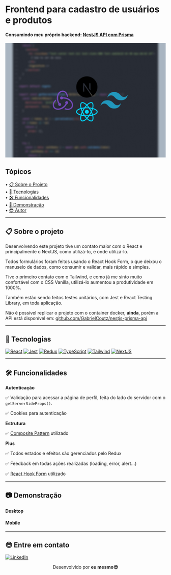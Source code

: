 # Frontend para cadastro de usuários e produtos
<h4>Consumindo meu próprio backend: <a href="https://github.com/GabrielCoutz/nestjs-prisma-api">NestJS API com Prisma</a> </h4>

<div align="center">
  <img src="./github-assets/banner.jpg" alt="Banner do projeto" />
</div>

## Tópicos

<div>
 • <a href="#sobre">📋 Sobre o Projeto</a> </br>
 • <a href="#tecnologias">🔮 Tecnologias</a> </br>
 • <a href="#funcionalidades">🛠 Funcionalidades</a> </br>
 • <a href="#demonstração">🎥 Demonstração</a> </br>
 • <a href="#author">😎 Autor</a> </br>
</div>

---

<h2 id="sobre">📋 Sobre o projeto</h2>

Desenvolvendo este projeto tive um contato maior com o React e principalmente o NextJS, como utilizá-lo, e onde utilizá-lo.

Todos formulários foram feitos usando o React Hook Form, o que deixou o manuseio de dados, como consumir e validar, mais rápido e simples.

Tive o primeiro contato com o Tailwind, e como já me sinto muito confortável com o CSS Vanilla, utilizá-lo aumentou a produtividade em 1000%.

Também estão sendo feitos testes unitários, com Jest e React Testing Library, em toda aplicação.

Não é possível replicar o projeto com o container docker, **ainda**, porém a API está disponível em: <a href="https://github.com/GabrielCoutz/nestjs-prisma-api">github.com/GabrielCoutz/nestjs-prisma-api</a>

---


<h2 id="tecnologias">🔮 Tecnologias</h2>

[![React](https://img.shields.io/badge/React-20232A?style=for-the-badge&logo=react&logoColor=61DAFB)](https://react.dev/) [![Jest](https://img.shields.io/badge/Jest-C21325?style=for-the-badge&logo=jest&logoColor=white)](https://jestjs.io/pt-BR/) [![Redux](https://img.shields.io/badge/Redux-593D88?style=for-the-badge&logo=redux&logoColor=white)](https://redux.js.org/) [![TypeScript](https://img.shields.io/badge/typescript-%23007ACC.svg?style=for-the-badge&logo=typescript&logoColor=white)](https://www.typescriptlang.org/pt/) [![Tailwind](https://img.shields.io/badge/Tailwind_CSS-38B2AC?style=for-the-badge&logo=tailwind-css&logoColor=white)](https://tailwindcss.com/) [![NextJS](https://img.shields.io/badge/next.js-000000?style=for-the-badge&logo=nextdotjs&logoColor=white
)](https://nextjs.org/)

---


<h2 id="funcionalidades">🛠 Funcionalidades</h2>

**Autenticação**

:white_check_mark: Validação para acessar a página de perfil, feita do lado do servidor com o `getServerSideProps()`.

:white_check_mark: Cookies para autenticação

**Estrutura**

:white_check_mark: <a href="https://betterprogramming.pub/compound-component-design-pattern-in-react-34b50e32dea0">Composite Pattern</a> utilizado

**Plus**

:white_check_mark: Todos estados e efeitos são gerenciados pelo Redux

:white_check_mark: Feedback em todas ações realizadas (loading, error, alert...)

:white_check_mark: <a href="https://react-hook-form.com/">React Hook Form</a> utilizado

---

<h2 id="demonstração">📷 Demonstração</h2>



#### Desktop



#### Mobile



---

<h2 id="author">😎 Entre em contato</h2>

[![LinkedIn](https://img.shields.io/badge/LinkedIn-%230077B5.svg?logo=linkedin&logoColor=white)](https://www.linkedin.com/in/gabrielcoutz/) 
<div align="center">
  Desenvolvido por <strong>eu mesmo😊</strong>
</div>
